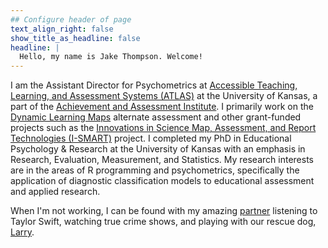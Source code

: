 ```yaml
---
## Configure header of page
text_align_right: false
show_title_as_headline: false
headline: |
  Hello, my name is Jake Thompson. Welcome!
---
```


<!-- this is a subheadline -->
I am the Assistant Director for Psychometrics at [Accessible Teaching, Learning,
and Assessment Systems (ATLAS)](https://atlas.ku.edu/) at the University of
Kansas, a part of the [Achievement and Assessment
Institute](https://aai.ku.edu/). I primarily work on the [Dynamic
Learning Maps](https://dynamiclearningmaps.org/) alternate assessment and
other grant-funded projects such as the [Innovations in Science Map,
Assessment, and Report Technologies (I-SMART)](https://ismart.works) project. I
completed my PhD in Educational Psychology & Research at the University of
Kansas with an emphasis in Research, Evaluation, Measurement, and Statistics.
My research interests are in the areas of R programming and psychometrics,
specifically the application of diagnostic classification models to
educational assessment and applied research.

When I'm not working, I can be found with my amazing [partner](https://www.linkedin.com/in/juliachasen/) listening to Taylor Swift, watching true crime shows, and playing with our rescue dog, [Larry](https://www.instagram.com/lyfewithlarry/?hl=en).
